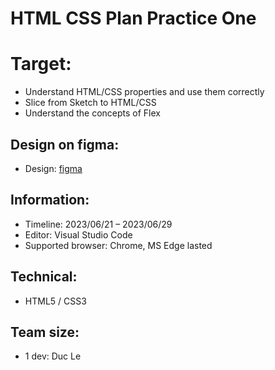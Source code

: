 # HTML CSS Plan Practice One

# Target:

- Understand HTML/CSS properties and use them correctly
- Slice from Sketch to HTML/CSS
- Understand the concepts of Flex

## Design on figma:

- Design: [figma](https://www.figma.com/file/Hpr0uuvLwKKLp0q5svPBH2/practice-html-css?node-id=0%3A1&mode=dev)

## Information:

- Timeline: 2023/06/21 – 2023/06/29
- Editor: Visual Studio Code
- Supported browser: Chrome, MS Edge lasted

## Technical:

- HTML5 / CSS3

## Team size:

- 1 dev: Duc Le
